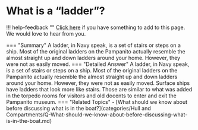 # What is a “ladder”?

!!! help-feedback ""
    [Click here](https://replace.md) if you have something to add to this page. We would love to hear from you.

=== "Summary"
    A ladder, in Navy speak, is a set of stairs or steps on a ship. Most of the original ladders on the Pampanito actually resemble the almost straight up and down ladders around your home. However, they were not as easily moved.
=== "Detailed Answer"
    A ladder, in Navy speak, is a set of stairs or steps on a ship.  Most of the original ladders on the Pampanito actually resemble the almost straight up and down ladders around your home.  However, they were not as easily moved.  Surface ships have ladders that look more like stairs.  Those are similar to what was added in the torpedo rooms for visitors and old docents to enter and exit the Pampanito museum.
=== "Related Topics"
    - [What should we know about before discussing what is in the boat?](categories/Hull and Compartments/Q-What-should-we-know-about-before-discussing-what-is-in-the-boat.md)
